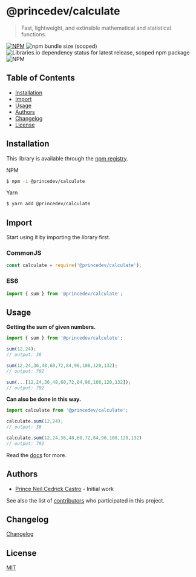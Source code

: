 # @princedev/calculate
> Fast, lightweight, and extinsible mathematical and statistical functions.

[![NPM](https://img.shields.io/npm/v/@princedev/calculate.svg)](https://www.npmjs.com/package/@princedev/calculate)
![npm bundle size (scoped)](https://img.shields.io/bundlephobia/min/@princedev/calculate/1.1.4)
![Libraries.io dependency status for latest release, scoped npm package](https://img.shields.io/librariesio/release/npm/@princedev/calculate)
![NPM](https://img.shields.io/npm/l/@princedev/calculate)

## Table of Contents
 - [Installation](#installation)
 - [Import](#import)
 - [Usage](#usage)
 - [Authors](#authors)
 - [Changelog](#changelog)
 - [License](#license)

<!-- toc -->

## Installation

This library is available through the [npm registry](https://www.npmjs.com/).

NPM
```bash
$ npm -i @princedev/calculate
```

Yarn
```bash
$ yarn add @princedev/calculate
```

## Import

Start using it by importing the library first.

### CommonJS
```javascript
const calculate = require('@princedev/calculate');
```

### ES6
```javascript
import { sum } from '@princedev/calculate';
```

## Usage

**Getting the sum of given numbers.**
```javascript
import { sum } from '@princedev/calculate';

sum(12,24);
// output: 36

sum(12,24,36,48,60,72,84,96,108,120,132);
// output: 792

sum(...[12,24,36,48,60,72,84,96,108,120,132]);
// output: 792
```

**Can also be done in this way.**
```javascript
import calculate from '@princedev/calculate';

calculate.sum(12,24);
// output: 36

calculate.sum(12,24,36,48,60,72,84,96,108,120,132)
// output: 792
```

Read the [docs](https://git-ced.github.io/calculate-docs/) for more.

## Authors

- [Prince Neil Cedrick Castro](https://github.com/git-ced/) - Initial work

See also the list of [contributors](https://github.com/git-ced/calculate/contributors) who participated in this project.

## Changelog

[Changelog](https://github.com/git-ced/calculate/releases)

## License

  [MIT](LICENSE)
